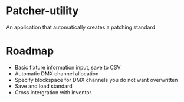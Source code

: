 # Patcher-utility
An application that automatically creates a patching standard

# Roadmap
* Basic fixture information input, save to CSV
* Automatic DMX channel allocation
* Specify blockspace for DMX channels you do not want overwritten
* Save and load standard
* Cross intergration with inventor
